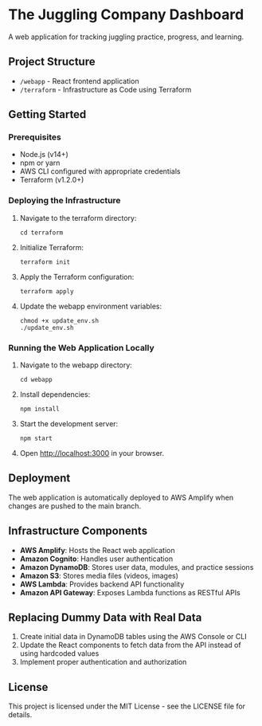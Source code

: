# The Juggling Company Dashboard

A web application for tracking juggling practice, progress, and learning.

## Project Structure

- `/webapp` - React frontend application
- `/terraform` - Infrastructure as Code using Terraform

## Getting Started

### Prerequisites

- Node.js (v14+)
- npm or yarn
- AWS CLI configured with appropriate credentials
- Terraform (v1.2.0+)

### Deploying the Infrastructure

1. Navigate to the terraform directory:
   ```
   cd terraform
   ```

2. Initialize Terraform:
   ```
   terraform init
   ```

3. Apply the Terraform configuration:
   ```
   terraform apply
   ```

4. Update the webapp environment variables:
   ```
   chmod +x update_env.sh
   ./update_env.sh
   ```

### Running the Web Application Locally

1. Navigate to the webapp directory:
   ```
   cd webapp
   ```

2. Install dependencies:
   ```
   npm install
   ```

3. Start the development server:
   ```
   npm start
   ```

4. Open [http://localhost:3000](http://localhost:3000) in your browser.

## Deployment

The web application is automatically deployed to AWS Amplify when changes are pushed to the main branch.

## Infrastructure Components

- **AWS Amplify**: Hosts the React web application
- **Amazon Cognito**: Handles user authentication
- **Amazon DynamoDB**: Stores user data, modules, and practice sessions
- **Amazon S3**: Stores media files (videos, images)
- **AWS Lambda**: Provides backend API functionality
- **Amazon API Gateway**: Exposes Lambda functions as RESTful APIs

## Replacing Dummy Data with Real Data

1. Create initial data in DynamoDB tables using the AWS Console or CLI
2. Update the React components to fetch data from the API instead of using hardcoded values
3. Implement proper authentication and authorization

## License

This project is licensed under the MIT License - see the LICENSE file for details.
